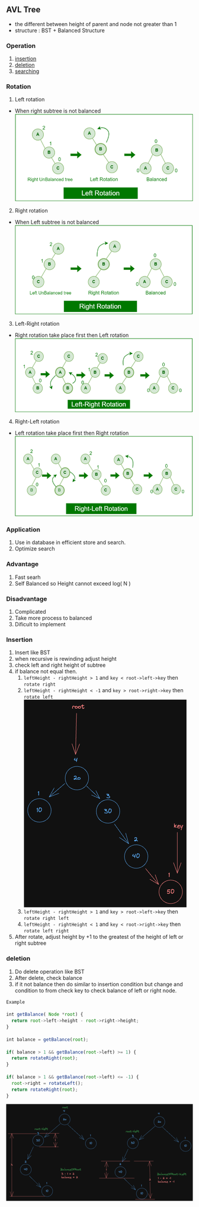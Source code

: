 ## AVL Tree 

- the different between height of parent and node not greater than 1
- structure : BST + Balanced Structure

### Operation

1. [insertion](#insertion)
2. [deletion](#deletion)
3. [searching](#searching)

### Rotation

1. Left rotation
  - When right subtree is not balanced
![Alt text](Pic/image.png)
2. Right rotation
  - When Left subtree is not balanced
![Alt text](Pic/image-2.png)
3. Left-Right rotation
  - Right rotation take place first then Left rotation
![Alt text](Pic/image-3.png)
4. Right-Left rotation
  - Left rotation take place first then Right rotation
  ![Alt text](Pic/image-4.png)

### Application
1. Use in database in efficient store and search.
2. Optimize search

### Advantage

1. Fast searh 
2. Self Balanced so Height cannot exceed log( N )
   
### Disadvantage

1. Complicated
2. Take more process to balanced
3. Dificult to implement

### Insertion
1. Insert like BST
2. when recursive is rewinding adjust height
3. check left and right height of subtree
4. if balance not equal then.
   1. `leftHeight - rightHeight > 1` and `key < root->left->key` then `rotate right`
   2. `leftHeight - rightHeight < -1` and `key > root->right->key` then `rotate left`
  ![Alt text](Pic/rotateRight.png)
   3. `leftHeight - rightHeight > 1` and `key > root->left->key` then `rotate right left`
   4. `leftHeight - rightHeight < 1` and `key < root->right->key` then `rotate left right`
5. After rotate, adjust height by +1 to the greatest of the height of left or right subtree 

### deletion
1. Do delete operation like BST
2. After delete, check balance
3. if it not balance then do similar to insertion condition but change and condition to from check key to check balance of left or right node.
```js
Example

int getBalance( Node *root) {
  return root->left->height - root->right->height;
}

int balance = getBalance(root);

if( balance > 1 && getBalance(root->left) >= 1) {
  return rotateRight(root);
}

if( balance > 1 && getBalance(root->left) <= -1) {
  root->right = rotateLeft();
  return rotateRight(root);
}
```

![Alt text](Pic/LeftRight.png)
